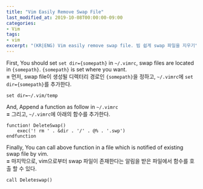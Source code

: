 ```yaml
---
title: "Vim Easily Remove Swap File"
last_modified_at: 2019-10-08T00:00:00-09:00
categories:
- Vim
tags:
- vim
excerpt: "(KR|ENG) Vim easily remove swap file. 빔 쉽게 swap 파일을 지우기"
---
```



First, You should set `set dir={somepath}` in `~/.vimrc`, swap files are
located in `{somepath}`. `{somepath}` is set where you want.  
**=** 먼저, swap file이 생성될 디렉터리 경로인 `{somepath}`을 정하고,
`~/.vimrc`에 `set dir={somepath}`를 추가한다.

``` vim
set dir=~/.vim/temp
```


And, Append a function as follow in `~/.vimrc`  
**=** 그리고, `~/.vimrc`에 아래의 함수를 추가한다.

``` vim
function! DeleteSwap()
    exec('! rm ' . &dir . '/' . @% . '.swp')
endfunction
```


Finally, You can call above function in a file which is notified of existing swap
file by vim.  
**=** 마지막으로, vim으로부터 swap 파일이 존재한다는 알림을 받은 파일에서 함수를
호출 할 수 있다.

``` vim
call Deleteswap()
```


